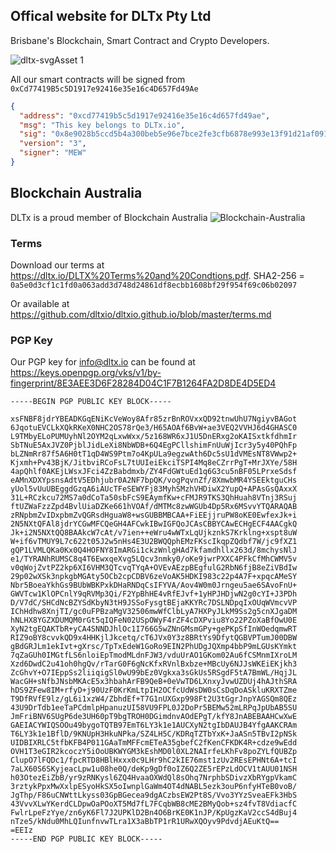 ## Offical website for DLTx Pty Ltd

Brisbane's Blockchain, Smart Contract and Crypto Developers.

![dltx-svgAsset 1](https://user-images.githubusercontent.com/8411406/118200149-d9ad3280-b497-11eb-9df3-df4a17b6070a.png)

All our smart contracts will be signed from `0xCd77419B5c5D1917e92416e35e16c4D657Fd49Ae`

```json
{
  "address": "0xcd77419b5c5d1917e92416e35e16c4d657fd49ae",
  "msg": "This key belongs to DLTx.io",
  "sig": "0x8e9028b5ccd5b4a300beb5e96e7bce2fe3cfb6878e993e13f91d21af091a2e5158be99efb2ab731c4758964c4cc5da11c07a99396e35f5f34c473469256d544d1c",
  "version": "3",
  "signer": "MEW"
}
```

## Blockchain Australia
DLTx is a proud member of Blockchain Australia
![Blockchain-Australia](https://user-images.githubusercontent.com/8411406/118200117-cbf7ad00-b497-11eb-93b5-6e5ca886789d.png)

### Terms
Download our terms at https://dltx.io/DLTX%20Terms%20and%20Condtions.pdf. SHA2-256 = `0a5e0d3cf1c1fd0a063add3d748d24861df8ecbb1608bf29f954f69c06b02097`

Or available at https://github.com/dltxio/dltxio.github.io/blob/master/terms.md

### PGP Key

Our PGP key for info@dltx.io can be found at https://keys.openpgp.org/vks/v1/by-fingerprint/8E3AEE3D6F28284D04C1F7B1264FA2D8DE4D5ED4

```text
-----BEGIN PGP PUBLIC KEY BLOCK-----

xsFNBF8jdrYBEADKGqENiKcVeWoy8Afr85zrBnROVxxQD92tnwUhU7NgiyvBAGot
6JqotuEVCLkXQkRKeX0NHC2OS78rQe3/H65AOAf6BvW+ae3VEQ2VVHJ6d4GHASC0
L9TMbyELoPUMUyhNl2OYM2qLxwWxx/5z168WR6xJ1U5DnERxg2oKAISxtkfdhmIr
SbTNuE5AxJVZ0PjblJidLeXi8NbWDB+6Q4EgPCllshimFnUuWjIcr3y5y40PQhFp
bLZNmRr87f5A6H0tT1qD4WS9Ptm7o4KpULa9egzwAth6Dc5sU1dVMEsNT8VWwp2+
Kjxmh+Pv43BjK/JitbviRCoFsL7tUUIeiEkciTSPI4Mq8eCZrrPgT+MrJXYe/58H
4apQhlf0AKEjLWsxJFci4ZzBabdmxb/ZY4FdGWtuEd1q6G3cu5nBF05LPrxeSdsf
eAMnXDXYpsnsAdtV5EDhjubr0A2NF7bpQK/vogPqvnZf/8XmwbMR4YSEEktguCHs
yUol5vUuUBEggdGzqA6iAUcTFeSEWYFj83MyhSMzhVHDiwX2YupQ+APAsGsQAxxX
31L+RCzkcu72MS7a0dCoTa50sbFcS9EAymfKw+cFMJR9TKS3QhHuah8VTnj3RSuj
ftUZWaFzzZpd4BvlUiaDZKe661hVOAf/dMTMc8zwWGUb4Dp5Rx6MSvvYTQARAQAB
zRNpbmZvIDxpbmZvQGRsdHguaW8+wsGUBBMBCAA+FiEEjjruPW8oKE0EwfexJk+i
2N5NXtQFAl8jdrYCGwMFCQeGH4AFCwkIBwIGFQoJCAsCBBYCAwECHgECF4AACgkQ
Jk+i2N5NXtQQ8BAAkcW7cAt/v7ien++eWru4wWTxLqUjkznkS7Krklng+xspt8uW
W+if6vTMUY9L7c622t05J2w5nHs4E3U2BWQQphEMzFKscIkqpZQdbf7W/jc9fXZ1
gQP1LVMLQKa0Kx0Q4HOFNY8ImARGi1ckzWnlgHAd7kfamdhllx263d/8mchysNlJ
e1/TYRANhRUMSC8q4T6EwxqeXvg5LQcv3nmky0/oKe9jwrPXXC4PFkCfMhCWMV5v
v0qWojZvtPZ2kp6XI6VHM3QTcvqTYqA+OVEvAEzpBEgfulG2RbN6fjB8eZiVBdIw
29p02wXSk3npkgbMGAty5OCb2cpCDBV6zeVoAK5HDKI983c22p4A7F+xpqcAMeSY
Nbr5BoeaYkhGs9BUbWBKPxkDHaRNDqCsIFYVA/Aov4W0m0Jrngeu5ae6SAvoFnU+
GWVTcw1KlOPCnlY9qRVMp3Qi/F2YpBhHE4vRfEJvf+1yHPJHDjwN2g0cYI+J3PDh
D/V7dC/SHCdNcBZYSdKbyN3tH9JSSoFysgtBEjaKKYRc7DSLNDpqIxOUqWVmcvVP
IChHdhw8XnjTI/gc0uFPBzaMgV32506mwWfClbLyA7HXPyJLkM9Ss2g5cnXJgaDM
hNLHX8YGZXDUMQM0rGt5qIQFeN02USpOWyF4rZF4cDXPviu8Yo22PZoXaBfOwU0E
XyN2tgEQAKTbR+yCA4SNNDJhlOc1I766G5wZNnGMsmGPy+gePKpSfInWOedqmwRT
RIZ9oBY8cvvkQD9x4HHKjlJkcetq/cT6JVx0Y3z8BRtYs9DfytQGBVPTumJ00DBW
gBdGRJLm1ekIvt+gXrsc/TpTxEdeW1GoRo9EIN2PhUDgJQXmp4bbP9mLGUsKYmkt
7qZaGUh0IMGtfLS6nloiEpTmodMLdnFJW3/vduUrAO1GKom02Au6fCSMnmIXroLM
Xzd6DwdC2u41oh0hgQv/rTarG0F6gNcKfxRVnlBxbze+MBcUy6NJJsWKEiEKjkh3
ZcGhvY+O7IEppSs2liiqigSl0wU99bEz0Vgkxa3sGkUs5RSgdF5tA7BmWL/HqjJL
WacGH+sNfbJNsbMKAcE5x3hbahArFB9QeB+0eVwTD6LXnxyJvwUZDUj4hAJthSRA
hDS9ZFew8IM+rfyD+j90UzF0KrKmLtpIH2OCfcUdWsDW0sCsDqDoASkluKRXTZme
T9DfRVfE9lz/gL6i1xzW4/ZbhdEf+T7G1nUXGxp998Ft2U3tGgrJnpYAGSQm8QEz
43U9DrTdb1eeTaPCdmlpHpanuzUI58VU9FPL0J2DoPr5BEMw52mLRPqJpUbAB5SU
JmFriBNV6SUgP6de3UH60pT9bgTROH0DGimdnvAOdEPgT/kfY8JnABEBAAHCwXwE
GAEIACYWIQSOOu49bygoTQTB97EmT6LY3k1e1AUCXyN2tgIbDAUJB4YfgAAKCRAm
T6LY3k1e1BflD/9KNUpH3HkuNPka/SZ4LH5C/KDRqTZTbYxK+JaASn5TBvI2pNSk
UIDBIXRLC5tfbKFB4P011GAaTmMFFcmETeA35gbefC2fKenCFKDK4R+cdze9wEdd
OVH1T3eGIR2kcoczY5iOoUBKWYGM3kEshMD0l0XL2NAIrfeLKhFv8poZYLfQUBZp
ClupO7lFQDc1/fpcRTD8HBlHxxx0c9LHr9hC2kIE76mst1zUv2REsEPHNt6A+tcI
7aLX60S6SKyjeacLpw1u08he0Q/deKp9gDf0oIZ6Q2ZE5rEPzLdOCV1tAUU01NSH
h03OtezEiZbB/yr9zRNKysl6ZQ4HvaaOXWdQl8sOhq7NrphbSDivzXbRYgpVkamC
3rztykPpxMwXxlpESyoHkSX5oIwnplGaWm4OT4dNABL5ezk3ouP6nfyHTeB0voB/
JgThp/F86uCNWttLkyss03GpBGecea9dgACzbsEW2Pt8S/Vvo3YYzSveaEFk3HbS
43VvvXLwYKerdCLDpwOaPOoXT5Md7fL7FCqbWB8cME2BMyQob+sz4fvT8VdiacfC
FwlrLpeFzYye/zn6yK6Fl7J2UPKlD2Bn4O6BrKE0K1nJP/KpUgzKaV2ccS4dBuj4
nTze5/kNdu0MhLQIunfnvwTLra1X3aBbTP1rR1URwXQOyv9PdvdjAEuKtQ==
=EEIz
-----END PGP PUBLIC KEY BLOCK-----
```
